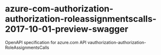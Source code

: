 # azure-com-authorization-authorization-roleassignmentscalls-2017-10-01-preview-swagger
OpenAPI specification for azure.com API vauthorization-authorization-RoleAssignmentsCalls
